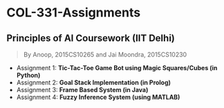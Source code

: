 # COL-331-Assignments
## Principles of AI Coursework (IIT Delhi)
> By Anoop, 2015CS10265 and Jai Moondra, 2015CS10230

- Assignment 1: **Tic-Tac-Toe Game Bot using Magic Squares/Cubes (in Python)**
- Assignment 2: **Goal Stack Implementation (in Prolog)**
- Assignment 3: **Frame Based System (in Java)**
- Assignment 4: **Fuzzy Inference System (using MATLAB)**
